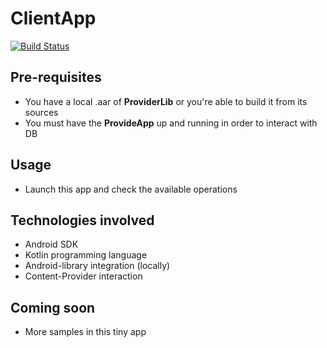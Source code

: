 # ClientApp

[![Build Status](https://travis-ci.org/rmuhamed/PokeTest.svg?branch=master)](https://travis-ci.org/rmuhamed/ClientApp)

## Pre-requisites
- You have a local .aar of **ProviderLib** or you're able to build it from its sources
- You must have the **ProvideApp** up and running in order to interact with DB


## Usage
- Launch this app and check the available operations

## Technologies involved
- Android SDK
- Kotlin programming language
- Android-library integration (locally)
- Content-Provider interaction

## Coming soon
- More samples in this tiny app